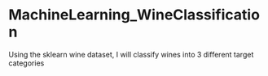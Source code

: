 # MachineLearning_WineClassification
Using the sklearn wine dataset, I will classify wines into 3 different target categories
